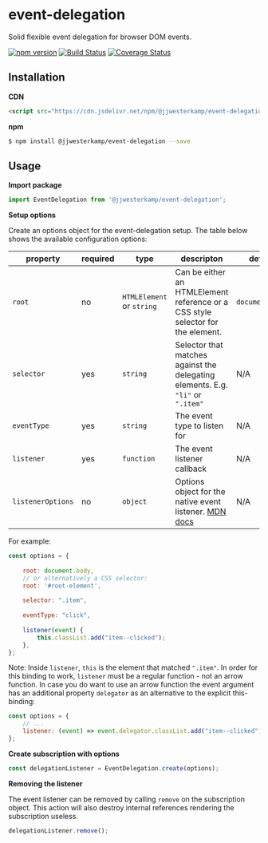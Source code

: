 # event-delegation

Solid flexible event delegation for browser DOM events.

[![npm version](https://badge.fury.io/js/%40jjwesterkamp%2Fevent-delegation.svg)](https://badge.fury.io/js/%40jjwesterkamp%2Fevent-delegation)
[![Build Status](https://travis-ci.com/JJWesterkamp/event-delegation.svg?branch=master)](https://travis-ci.com/JJWesterkamp/event-delegation)
[![Coverage Status](https://coveralls.io/repos/github/JJWesterkamp/event-delegation/badge.svg?branch=master)](https://coveralls.io/github/JJWesterkamp/event-delegation?branch=master)

## Installation

**CDN**

```html
<script src="https://cdn.jsdelivr.net/npm/@jjwesterkamp/event-delegation/umd/event-delegation.min.js"></script>
```

**npm**

```bash
$ npm install @jjwesterkamp/event-delegation --save
```

## Usage

**Import package**

```javascript
import EventDelegation from '@jjwesterkamp/event-delegation';
```

**Setup options**

Create an options object for the event-delegation setup. The table below
shows the available configuration options:

| property          	| required 	| type                   	| descripton                                                                           	| default         	|
|-------------------	|----------	|-------------------------- |--------------------------------------------------------------------------------------	|-----------------	|
| `root`   	            | no       	| `HTMLElement` or `string` | Can be either an HTMLElement reference or a CSS style selector for the element.      	| `document.body` 	|
| `selector`        	| yes      	| `string`               	| Selector that matches against the delegating elements. E.g. `"li"` or `".item"`      	| N/A             	|
| `eventType`           | yes      	| `string`               	| The event type to listen for                                                         	| N/A             	|
| `listener`        	| yes      	| `function`             	| The event listener callback                                                          	| N/A             	|
| `listenerOptions` 	| no       	| `object`               	| Options object for the native event listener. [MDN docs][mdn-event-listener-options] 	| N/A             	|


For example:

```javascript
const options = {
    
    root: document.body,
    // or alternatively a CSS selector:
    root: '#root-element',
    
    selector: ".item",
    
    eventType: "click",
    
    listener(event) {
        this.classList.add("item--clicked");
    },
};
```

Note: Inside `listener`, `this` is the element that matched `".item"`. In order for this binding to work, `listener` must be a regular function - not an arrow function. In case you do want to use an arrow function the event argument has an additional property `delegator` as an alternative to the explicit this-binding:

```javascript
const options = {
    // ...
    listener: (event) => event.delegator.classList.add("item--clicked"),
};
```


**Create subscription with options**

```javascript
const delegationListener = EventDelegation.create(options);
```

**Removing the listener**

The event listener can be removed by calling `remove` on the subscription object. This action will also destroy internal references rendering the subscription useless.

```javascript
delegationListener.remove();
```


[mdn-event-listener-options]: https://developer.mozilla.org/en-US/docs/Web/API/EventTarget/addEventListener
